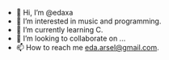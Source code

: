 - 👋 Hi, I’m @edaxa
- 👀 I’m interested in music and programming.
- 🌱 I’m currently learning C.
- 💞️ I’m looking to collaborate on ...
- 📫 How to reach me eda.arsel@gmail.com.

<!---
edaxa/edaxa is a ✨ special ✨ repository because its `README.md` (this file) appears on your GitHub profile.
You can click the Preview link to take a look at your changes.
--->
